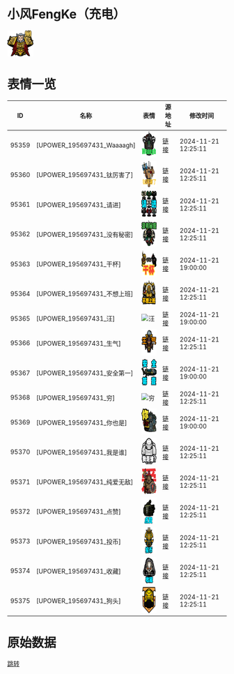 # 小风FengKe（充电）

<img src="./cover.png" height="60" alt="cover" />

# 表情一览

|ID|名称|表情|源地址|修改时间|
|----|----|----|----|----|
|95359|[UPOWER_195697431_Waaaagh]|<img src="./pic/095359_%5BUPOWER_195697431_Waaaagh%5D.png" height="60" alt="Waaaagh"/>|[链接](https://i0.hdslb.com/bfs/garb/8a4f0a072261d2cf8d166c709a3fb210a4c843a2.png)|2024-11-21 12:25:11|
|95360|[UPOWER_195697431_钛厉害了]|<img src="./pic/095360_%5BUPOWER_195697431_钛厉害了%5D.png" height="60" alt="钛厉害了"/>|[链接](https://i0.hdslb.com/bfs/garb/8af4226a1087a643bf848196bf42da4cb557eab1.png)|2024-11-21 12:25:11|
|95361|[UPOWER_195697431_请进]|<img src="./pic/095361_%5BUPOWER_195697431_请进%5D.png" height="60" alt="请进"/>|[链接](https://i0.hdslb.com/bfs/garb/6c27addff1e29c6b2df437124b2d3f16cb96110f.png)|2024-11-21 12:25:11|
|95362|[UPOWER_195697431_没有秘密]|<img src="./pic/095362_%5BUPOWER_195697431_没有秘密%5D.png" height="60" alt="没有秘密"/>|[链接](https://i0.hdslb.com/bfs/garb/699ba3fafc3141cb6bdc9dd720a452a6b8cb8b6f.png)|2024-11-21 12:25:11|
|95363|[UPOWER_195697431_干杯]|<img src="./pic/095363_%5BUPOWER_195697431_干杯%5D.png" height="60" alt="干杯"/>|[链接](https://i0.hdslb.com/bfs/garb/35fd5e61f277bd0224243136c4e4567c3ec763a9.png)|2024-11-21 19:00:00|
|95364|[UPOWER_195697431_不想上班]|<img src="./pic/095364_%5BUPOWER_195697431_不想上班%5D.png" height="60" alt="不想上班"/>|[链接](https://i0.hdslb.com/bfs/garb/586e282e73989881ed18d75b8f96b47fb80fd607.png)|2024-11-21 12:25:11|
|95365|[UPOWER_195697431_汪]|<img src="./pic/095365_%5BUPOWER_195697431_汪%5D.png" height="60" alt="汪"/>|[链接](https://i0.hdslb.com/bfs/garb/7de53a1c80826455a5d3900be29cc224ec0af46b.png)|2024-11-21 19:00:00|
|95366|[UPOWER_195697431_生气]|<img src="./pic/095366_%5BUPOWER_195697431_生气%5D.png" height="60" alt="生气"/>|[链接](https://i0.hdslb.com/bfs/garb/769f2d91c7efaf98160d16d17d3c570c7202b9ac.png)|2024-11-21 12:25:11|
|95367|[UPOWER_195697431_安全第一]|<img src="./pic/095367_%5BUPOWER_195697431_安全第一%5D.png" height="60" alt="安全第一"/>|[链接](https://i0.hdslb.com/bfs/garb/3b824de6d6ad71c4b66c8c1c8c39034704ce1315.png)|2024-11-21 19:00:00|
|95368|[UPOWER_195697431_穷]|<img src="./pic/095368_%5BUPOWER_195697431_穷%5D.png" height="60" alt="穷"/>|[链接](https://i0.hdslb.com/bfs/garb/b813ff9c26491e2afd6fad1c98debb4d80aee408.png)|2024-11-21 12:25:11|
|95369|[UPOWER_195697431_你也是]|<img src="./pic/095369_%5BUPOWER_195697431_你也是%5D.png" height="60" alt="你也是"/>|[链接](https://i0.hdslb.com/bfs/garb/0e812ba72160192e5f784c074b566fb5031296df.png)|2024-11-21 19:00:00|
|95370|[UPOWER_195697431_我是谁]|<img src="./pic/095370_%5BUPOWER_195697431_我是谁%5D.png" height="60" alt="我是谁"/>|[链接](https://i0.hdslb.com/bfs/garb/38e44d0293138824861eb04fe7b6670c4fc5d6a8.png)|2024-11-21 12:25:11|
|95371|[UPOWER_195697431_纯爱无敌]|<img src="./pic/095371_%5BUPOWER_195697431_纯爱无敌%5D.png" height="60" alt="纯爱无敌"/>|[链接](https://i0.hdslb.com/bfs/garb/6458d85e48ddf04888ac211c3db17105986b38f4.png)|2024-11-21 12:25:11|
|95372|[UPOWER_195697431_点赞]|<img src="./pic/095372_%5BUPOWER_195697431_点赞%5D.png" height="60" alt="点赞"/>|[链接](https://i0.hdslb.com/bfs/garb/2dba17479592bee8b9c38be8e377acbfea9be1a9.png)|2024-11-21 12:25:11|
|95373|[UPOWER_195697431_投币]|<img src="./pic/095373_%5BUPOWER_195697431_投币%5D.png" height="60" alt="投币"/>|[链接](https://i0.hdslb.com/bfs/garb/00f8c84a17e9a2dd048f316230eb86e2ca0cd943.png)|2024-11-21 12:25:11|
|95374|[UPOWER_195697431_收藏]|<img src="./pic/095374_%5BUPOWER_195697431_收藏%5D.png" height="60" alt="收藏"/>|[链接](https://i0.hdslb.com/bfs/garb/847e1d2ce8e44f30fb9d06fbfa11c268f121a62a.png)|2024-11-21 12:25:11|
|95375|[UPOWER_195697431_狗头]|<img src="./pic/095375_%5BUPOWER_195697431_狗头%5D.png" height="60" alt="狗头"/>|[链接](https://i0.hdslb.com/bfs/garb/fc7ad19960b9ab2900ca2f41c25fa8a72e31919f.png)|2024-11-21 12:25:11|

# 原始数据

[跳转](./raw.json)

